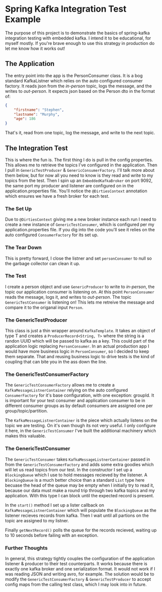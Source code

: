 # Spring Kafka Integration Test Example

The purpose of this project is to demonstrate the basics of spring-kafka integration testing with embedded kafka. I intend it to be educational, for myself mostly. If you're brave enough to use this strategy in production do let me know how it works out!

## The Application

The entry point into the app is the PersonConsumer class. It is a bog standard KafkaListner which relies on the auto configured consumer factory. It reads json from the *in-person* topic, logs the message, and the writes to *out-person*. It expects json based on the Person dto in the format of:

```json
{
    "firstname": "Stephen",
    "lastname": "Murphy",
    "age": 186
}
```

That's it, read from one topic, log the message, and write to the next topic.

## The Integration Test

This is where the fun is. The first thing I do is pull in the config properties. This allows me to retrieve the topics I've configured in the application. Then I pull in `GenericTestProducer` & `GenericConsumerFactory`. I'll talk more about them below, but for now all you need to know is they read and write to my topics from the test. Then I spin up an `EmbeddedKafkaBroker` on port 9092, the same port my producer and listener are configured on in the application.properties file. You'll notice the `@DirtiesContext` annotation which ensures we have a fresh broker for each test.

### The Set Up

Due to `@DirtiesContext` giving me a new broker instance each run I need to create a new instance of `GenericTestConsumer`, which is configured per my application.properties file. If you dig into the code you'll see it relies on the auto configured `ConsumerFactory` for its set up.

### The Tear Down

This is pretty forward, I close the listner and set `personConsumer` to null so the garbage collector can clean it up.

### The Test

I create a person object and use `GenericProducer` to write to *in-person*, the topic our application consumer is listening on. At this point `PersonConsumer` reads the message, logs it, and writes to *out-person*. The topic `GenericTestConsumer` is listening on! This lets me retreive the message and compare it to the origanal input `Person`.

### The GenericTestProducer

This class is just a thin wrapper around `KafkaTemplate`. It takes an object of type T and creates a `ProducerRecord<String, T>` where the string is a randon UUID which will be passed to kafka as a key. This could part of the application logic replacing `PersonConsumer`. In an actual production app I would have more business logic in `PersonConsumer`, so I decided to keep them separate. That and reusing business logic to drive tests is the kind of coupling that can bite you in the ass down the line.

### The GenericTestConsumerFactory

The `GenericTestConsumerFactory` allows me to create a `KafkaMessageListnerContainer` relying on the auto configured `ConsumerFactory` for it's base configuration, with one exception: groupId. It is important for your test consumer and application consumer to be in different consumer groups as by default consumers are assigned one per group/topic/partition.

The `KafkaMessageListnerContainer` is the piece which actually listens on the topic we are testing. On it's own though its not very useful. I only configure it here, in the `GenericTestConsumer` I've built the additional machinery which makes this valuable.

### The GenericTestConsumer

The `GenericTestConsumer` takes `KafkaMessageListnerContainer` passed in from the `GenericTestConsumerFactory` and adds some extra goodies which will let us read topics from our test. In the constructor I set up a `BlockingQueue` which I use to hold messages recieved by the listener. A `BlockingQueue` is a much better choice than a standard `List` type here becuase the head of the queue may be empty when I initially try to read it, because our data must make a round trip through two kafka topics and my application. With this type I can block until the expected record is present.

In the `start()` method I set up a lister callback on `KafkaMessageListnerContainer` which will populate the `BlockingQueue` as the listener recieves records from kafka. Then I wait until all partions on the topic are assigned to my listner.

Finally `getNextRecord()` polls the queue for the records recieved, waiting up to 10 seconds before failing with an exception.

### Further Thoughts

In general, this strategy tightly couples the configuration of the application listener & producer to their test counterparts. It works because there is exactly one kafka broker and one serialization format. It would not work if I was reading JSON and writing avro, for example. The solution would be to modify the `GenericTestConsumerFactory` & `GenericTestProducer` to accept config maps from the calling test class, which I may look into in future.

